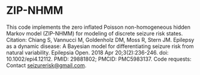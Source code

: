# ZIP-NHMM
This code implements the zero inflated Poisson non-homogeneous hidden Markov model (ZIP-NHMM) for modeling of discrete seizure risk states. 
Citation: Chiang S, Vannucci M, Goldenholz DM, Moss R, Stern JM. Epilepsy as a dynamic disease: A Bayesian model for differentiating seizure risk from natural variability. Epilepsia Open. 2018 Apr 20;3(2):236-246. doi: 10.1002/epi4.12112. PMID: 29881802; PMCID: PMC5983137.
Code requests: Contact seizurerisk@gmail.com.
